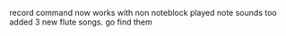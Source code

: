 record command now works with non noteblock played note sounds too
added 3 new flute songs. go find them